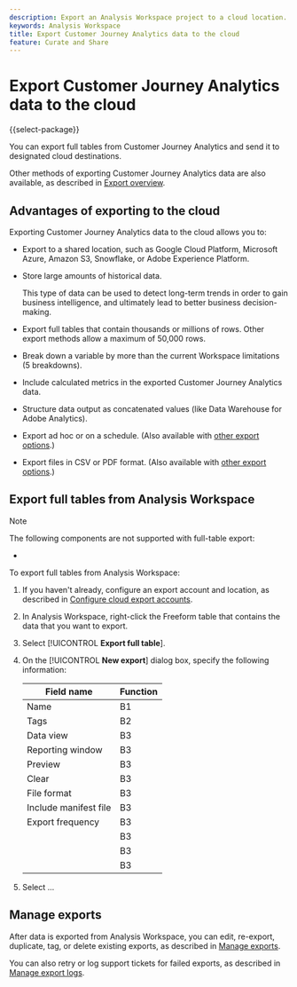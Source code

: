 ```yaml
---
description: Export an Analysis Workspace project to a cloud location.
keywords: Analysis Workspace
title: Export Customer Journey Analytics data to the cloud
feature: Curate and Share
---
```

# Export Customer Journey Analytics data to the cloud

{{select-package}}

You can export full tables from Customer Journey Analytics and send it to designated cloud destinations. 

Other methods of exporting Customer Journey Analytics data are also available, as described in [Export overview](/help/analysis-workspace/export/export-project-overview.md).

## Advantages of exporting to the cloud

Exporting Customer Journey Analytics data to the cloud allows you to: 

* Export to a shared location, such as Google Cloud Platform, Microsoft Azure, Amazon S3, Snowflake, or Adobe Experience Platform.

* Store large amounts of historical data.

  This type of data can be used to detect long-term trends in order to gain business intelligence, and ultimately lead to better business decision-making.
  
* Export full tables that contain thousands or millions of rows. Other export methods allow a maximum of 50,000 rows.

* Break down a variable by more than the current Workspace limitations (5 breakdowns). <!-- does this apply to the other export methods also? -->

* Include calculated metrics in the exported Customer Journey Analytics data.

* Structure data output as concatenated values (like Data Warehouse for Adobe Analytics).

* Export ad hoc or on a schedule. (Also available with [other export options](/help/analysis-workspace/export/export-project-overview.md).)

* Export files in CSV or PDF format. (Also available with [other export options](/help/analysis-workspace/export/export-project-overview.md).)

## Export full tables from Analysis Workspace

>[!NOTE]
>
>The following components are not supported with full-table export:
>
>* <!-- add list of components. I asked for a list in Slack. In Saved for later -->


To export full tables from Analysis Workspace:

1. If you haven't already, configure an export account and location, as described in [Configure cloud export accounts](/help/components/exports/cloud-export-accounts.md).

1. In Analysis Workspace, right-click the Freeform table that contains the data that you want to export. 

1. Select [!UICONTROL **Export full table**].

1. On the [!UICONTROL **New export**] dialog box, specify the following information:

   |Field name | Function | 
   |---------|----------|
   | Name | B1 | 
   | Tags | B2 | 
   | Data view | B3 | 
   | Reporting window | B3 | 
   | Preview | B3 | 
   | Clear | B3 | 
   | File format | B3 | 
   | Include manifest file | B3 | 
   | Export frequency | B3 | 
   |  | B3 | 
   |  | B3 | 
   |  | B3 | 

1. Select ...

## Manage exports

After data is exported from Analysis Workspace, you can edit, re-export, duplicate, tag, or delete existing exports, as described in [Manage exports](/help/components/exports/manage-exports.md). 

You can also retry or log support tickets for failed exports, as described in [Manage export logs](/help/components/exports/manage-export-logs.md).

